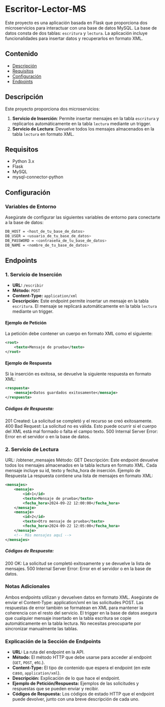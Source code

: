 # Escritor-Lector-MS

Este proyecto es una aplicación basada en Flask que proporciona dos microservicios para interactuar con una base de datos MySQL. La base de datos consta de dos tablas: `escritura` y `lectura`. La aplicación incluye funcionalidades para insertar datos y recuperarlos en formato XML.

## Contenido

- [Descripción](#descripción)
- [Requisitos](#requisitos)
- [Configuración](#configuración)
- [Endpoints](#endpoints)


## Descripción

Este proyecto proporciona dos microservicios:
1. **Servicio de Inserción**: Permite insertar mensajes en la tabla `escritura` y replicarlos automáticamente en la tabla `lectura` mediante un trigger.
2. **Servicio de Lectura**: Devuelve todos los mensajes almacenados en la tabla `lectura` en formato XML.

## Requisitos

- Python 3.x
- Flask
- MySQL
- mysql-connector-python

## Configuración

### Variables de Entorno

Asegúrate de configurar las siguientes variables de entorno para conectarte a la base de datos:

```bash
DB_HOST = <host_de_tu_base_de_datos>
DB_USER = <usuario_de_tu_base_de_datos>
DB_PASSWORD = <contraseña_de_tu_base_de_datos>
DB_NAME = <nombre_de_tu_base_de_datos>
```
## Endpoints
### 1. Servicio de Inserción
- **URL:** `/escribir`
- **Método:** `POST`
- **Content-Type:** `application/xml`
- **Descripción:** Este endpoint permite insertar un mensaje en la tabla `escritura`. El mensaje se replicará automáticamente en la tabla `lectura` mediante un trigger.

#### Ejemplo de Petición
La petición debe contener un cuerpo en formato XML como el siguiente:

```xml
<root>
    <texto>Mensaje de prueba</texto>
</root>
```
#### Ejemplo de Respuesta
Si la inserción es exitosa, se devuelve la siguiente respuesta en formato XML:
```xml
<respuesta>
    <mensaje>Datos guardados exitosamente</mensaje>
</respuesta>
```
##### Códigos de Respuesta:
201 Created: La solicitud se completó y el recurso se creó exitosamente.
400 Bad Request: La solicitud no es válida. Esto puede ocurrir si el cuerpo del XML está mal formado o falta el campo texto.
500 Internal Server Error: Error en el servidor o en la base de datos.

### 2. Servicio de Lectura
URL: /obtener_mensajes
Método: GET
Descripción: Este endpoint devuelve todos los mensajes almacenados en la tabla lectura en formato XML. Cada mensaje incluye su id, texto y fecha_hora de inserción.
Ejemplo de Respuesta
La respuesta contiene una lista de mensajes en formato XML:
```xml
<mensajes>
    <mensaje>
        <id>1</id>
        <texto>Mensaje de prueba</texto>
        <fecha_hora>2024-09-22 12:00:00</fecha_hora>
    </mensaje>
    <mensaje>
        <id>2</id>
        <texto>Otro mensaje de prueba</texto>
        <fecha_hora>2024-09-22 12:05:00</fecha_hora>
    </mensaje>
    <!-- Más mensajes aquí -->
</mensajes>
```
##### Códigos de Respuesta:
200 OK: La solicitud se completó exitosamente y se devuelve la lista de mensajes.
500 Internal Server Error: Error en el servidor o en la base de datos.

### Notas Adicionales
Ambos endpoints utilizan y devuelven datos en formato XML. Asegúrate de enviar el Content-Type: application/xml en las solicitudes POST.
Las respuestas de error también se formatean en XML para mantener la coherencia con el resto del servicio.
El trigger en la base de datos asegura que cualquier mensaje insertado en la tabla escritura se copie automáticamente en la tabla lectura. No necesitas preocuparte por sincronizar manualmente las tablas.

### Explicación de la Sección de Endpoints

- **URL:** La ruta del endpoint en la API.
- **Método:** El método HTTP que debe usarse para acceder al endpoint (`GET`, `POST`, etc.).
- **Content-Type:** El tipo de contenido que espera el endpoint (en este caso, `application/xml`).
- **Descripción:** Explicación de lo que hace el endpoint.
- **Ejemplo de Petición/Respuesta:** Ejemplos de las solicitudes y respuestas que se pueden enviar y recibir.
- **Códigos de Respuesta:** Los códigos de estado HTTP que el endpoint puede devolver, junto con una breve descripción de cada uno.


